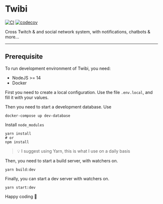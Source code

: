 # Twibi
[![CI](https://github.com/cchampou/twibi/actions/workflows/CI.yml/badge.svg?branch=main)](https://github.com/cchampou/twibi/actions/workflows/CI.yml)
[![codecov](https://codecov.io/gh/cchampou/twibi/branch/main/graph/badge.svg?token=ESW60FVUMJ)](https://codecov.io/gh/cchampou/twibi)

Cross Twitch &amp; and social network system, with notifications, chatbots & more...

---

## Prerequisite

To run development environment of Twibi, you need:

- NodeJS >= 14
- Docker

First you need to create a local configuration. Use the file `.env.local`,
and fill it with your values.

Then you need to start a development database. Use
```shell
docker-compose up dev-database
```

Install `node_modules`
```shell
yarn install
# or
npm install
```

> 💡 I suggest using Yarn, this is what I use on a daily basis

Then, you need to start a build server, with watchers on.
```shell
yarn build:dev
```

Finally, you can start a dev server with watchers on.
```shell
yarn start:dev
```

Happy coding 🎉
